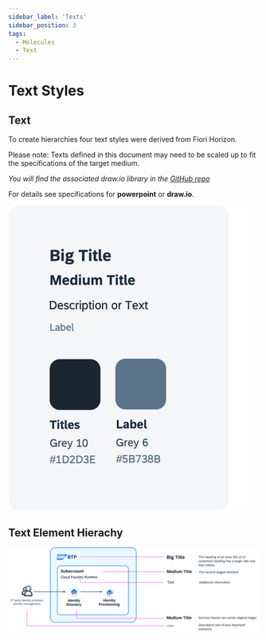 ```yaml
---
sidebar_label: 'Texts'
sidebar_position: 3
tags:
  - Molecules
  - Text
---
```


# Text Styles

## Text

To create hierarchies four text styles were derived from Fiori Horizon.

Please note: Texts defined in this document may need to be scaled up to fit the specifications of the target medium.

*You will find the associated draw.io library in the  [GitHub repo](https://github.com/SAP/btp-solution-diagrams)*

For details see specifications for **powerpoint** or **draw.io**.

![sap brands](../../pics/text_styles.png)

## Text Element Hierachy

![sap brands](../../pics/text_element_hierachy.png)